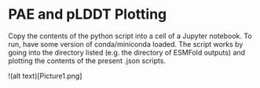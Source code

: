 # PAE and pLDDT Plotting 
Copy the contents of the python script into a cell of a Jupyter notebook. To run, have some version of conda/miniconda loaded. The script works by going into the directory listed (e.g. the directory of ESMFold outputs) and plotting the contents of the present .json scripts. 

!(alt text)[Picture1.png]
